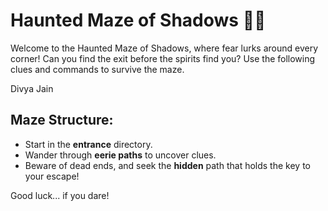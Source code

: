 # Haunted Maze of Shadows 🎃👻

Welcome to the Haunted Maze of Shadows, where fear lurks around every corner! Can you find the exit before the spirits find you? Use the following clues and commands to survive the maze.

Divya Jain

## Maze Structure:
- Start in the **entrance** directory.
- Wander through **eerie paths** to uncover clues.
- Beware of dead ends, and seek the **hidden** path that holds the key to your escape!

Good luck... if you dare!


